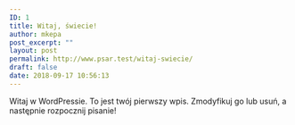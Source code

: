 ```yaml
---
ID: 1
title: Witaj, świecie!
author: mkepa
post_excerpt: ""
layout: post
permalink: http://www.psar.test/witaj-swiecie/
draft: false
date: 2018-09-17 10:56:13
---
```

Witaj w WordPressie. To jest twój pierwszy wpis. Zmodyfikuj go lub usuń, a następnie rozpocznij pisanie!
